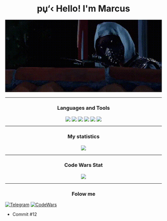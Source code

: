                                                   
<h1 align="center">рџ‘‹ Hello! I'm Marcus </h1>

<p align="center">
 <img width="600" src="assets/watch.gif" />
</p>

____

<h3 align="center"> Languages and Tools </h3>


<p align="center">
  <img align="center" src="https://img.shields.io/badge/Python-0A0A15?style=for-the-badge&logo=python"/>
  <img align="center" src="https://img.shields.io/badge/C++-0A0A15?style=for-the-badge&logo=CPlusPlus"/>
  <img align="center" src="https://img.shields.io/badge/C%23-0A0A15?style=for-the-badge&logo=CSharp"/>
  <img align="center" src="https://img.shields.io/badge/Java%20Script-0A0A15?style=for-the-badge&logo=javascript"/>
  <img align="center" src="https://img.shields.io/badge/HTML-0A0A15?style=for-the-badge&logo=html"/>
  <img align="center" src="https://img.shields.io/badge/CSS-0A0A15?style=for-the-badge&logo=css"/>
</p>

____


<h3 align="center"> My statistics </h3>
 
<p align="center">
  <img align="center" src="https://github-readme-stats.vercel.app/api?username=MarcusProgram&show_icons=true&theme=transparent"/>
</p>

____

<h3 align="center"> Code Wars Stat </h3>

<p align="center">
  <img align="center" src="https://www.codewars.com/users/Marcusov/badges/large"/>
</p>

____


<h3 align="center"> Folow me </h3>


[![Telegram](https://img.shields.io/badge/Telegram-0A0A15?style=for-the-badge&logo=Telegram)](https://web.telegram.org/k/#@MarcusovP)
[![CodeWars](https://img.shields.io/badge/CodeWars-0A0A15?style=for-the-badge&logo=CodeWars)](https://www.codewars.com/users/Marcusov)
 - Commit #12